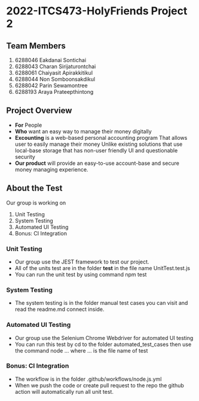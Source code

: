 # 2022-ITCS473-HolyFriends Project 2
## Team Members
1. 6288046	Eakdanai 	Sontichai
2. 6288043	Charan	Sirijaturontchai
3. 6288061	Chaiyasit	Apirakkitikul
4. 6288044	Non	Somboonsakdikul
5. 6288042	Parin 	Sewamontree
6. 6288193	Araya	Prateepthintong

## Project Overview
- **For** People
- **Who** want an easy way to manage their money digitally
- **Excounting** is a web-based personal accounting program
That allows user to easily manage their money
Unlike existing solutions that use local-base storage that has non-user friendly UI and
questionable security
- **Our product** will provide an easy-to-use account-base and secure money managing experience.

## About the Test 
Our group is working on 
1. Unit Testing
2. System Testing
3. Automated UI Testing
4. Bonus: CI Integration

### Unit Testing
- Our group use the JEST framework to test our project.
- All of the units test are in the folder __test__ in the file name UnitTest.test.js
- You can run the unit test by using command npm test

### System Testing
- The system testing is in the folder manual test cases you can visit and read the readme.md connect inside.

### Automated UI Testing
- Our group use the Selenium Chrome Webdriver for automated UI testing
- You can run this test by cd to the folder automated_test_cases then use the command node ... where ... is the file name of test

### Bonus: CI Integration
- The workflow is in the folder .github/workflows/node.js.yml
- When we push the code or create pull request to the repo the github action will automatically run all unit test.